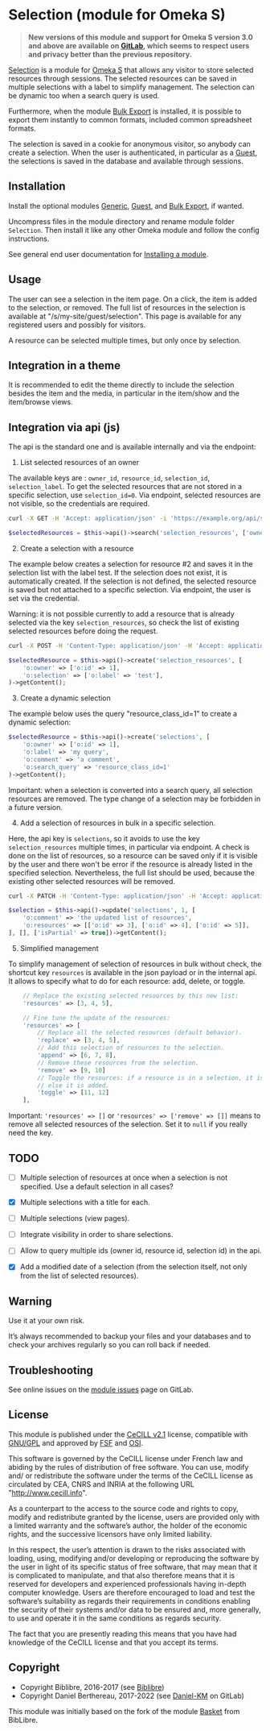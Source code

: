 Selection (module for Omeka S)
==============================

> __New versions of this module and support for Omeka S version 3.0 and above
> are available on [GitLab], which seems to respect users and privacy better
> than the previous repository.__

[Selection] is a module for [Omeka S] that allows any visitor to store selected
resources through sessions. The selected resources can be saved in multiple
selections with a label to simplify management. The selection can be dynamic too
when a search query is used.

Furthermore, when the module [Bulk Export] is installed, it is possible to
export them instantly to common formats, included common spreadsheet formats.

The selection is saved in a cookie for anonymous visitor, so anybody can create
a selection. When the user is authenticated, in particular as a [Guest], the
selections is saved in the database and available through sessions.


Installation
------------

Install the optional modules [Generic], [Guest], and [Bulk Export], if wanted.

Uncompress files in the module directory and rename module folder `Selection`.
Then install it like any other Omeka module and follow the config instructions.

See general end user documentation for [Installing a module].


Usage
-----

The user can see a selection in the item page. On a click, the item is added to
the selection, or removed. The full list of resources in the selection is
available at "/s/my-site/guest/selection". This page is available for any
registered users and possibly for visitors.

A resource can be selected multiple times, but only once by selection.


Integration in a theme
----------------------

It is recommended to edit the theme directly to include the selection besides
the item and the media, in particular in the item/show and the item/browse views.


Integration via api (js)
------------------------

The api is the standard one and is available internally and via the endpoint:

1. List selected resources of an owner

  The available keys are : `owner_id`, `resource_id`, `selection_id`, `selection_label`.
  To get the selected resources that are not stored in a specific selection, use
  `selection_id=0`. Via endpoint, selected resources are not visible, so the
  credentials are required.

```sh
curl -X GET -H 'Accept: application/json' -i 'https://example.org/api/selection_resources?key_identity=xxx&key_credential=yyy&&pretty_print=1'
```

```php
$selectedResources = $this->api()->search('selection_resources', ['owner_id' => 1])->getContent();
```

2. Create a selection with a resource

  The example below creates a selection for resource #2 and saves it in the
  selection list with the label test. If the selection does not exist, it is
  automatically created. If the selection is not defined, the selected resource
  is saved but not attached to a specific selection. Via endpoint, the user is
  set via the credential.

  Warning: it is not possible currently to add a resource that is already
  selected  via the key `selection_resources`, so check the list of existing
  selected resources before doing the request.

```sh
curl -X POST -H 'Content-Type: application/json' -H 'Accept: application/json' -i 'https://example.org/api/selection_resources?key_identity=xxx&key_credential=yyy&pretty_print=1' --data '{"o:resource":{"o:id":2},"o:selection":{"o:label":"test"}}'
```

```php
$selectedResource = $this->api()->create('selection_resources', [
    'o:owner' => ['o:id' => 1],
    'o:selection' => ['o:label' => 'test'],
)->getContent();
```

3. Create a dynamic selection

  The example below uses the query "resource_class_id=1" to create a dynamic
  selection:

```php
$selectedResource = $this->api()->create('selections', [
    'o:owner' => ['o:id' => 1],
    'o:label' => 'my query',
    'o:comment' => 'a comment',
    'o:search_query' => 'resource_class_id=1'
)->getContent();
```

  Important: when a selection is converted into a search query, all selection
  resources are removed. The type change of a selection may be forbidden in a
  future version.

4. Add a selection of resources in bulk in a specific selection.

  Here, the api key is `selections`, so it avoids to use the key `selection_resources`
  multiple times, in particular via endpoint. A check is done on the list of
  resources, so a resource can be saved only if it is visible by the user and
  there won't be error if the resource is already listed in the specified
  selection. Nevertheless, the full list should be used, because the existing
  other selected resources will be removed.

```sh
curl -X PATCH -H 'Content-Type: application/json' -H 'Accept: application/json' -i 'https://example.org/api/selections/1?key_identity=xxx&key_credential=yyy&pretty_print=1' --data '{"resources":[3,4,5]}'
```

```php
$selection = $this->api()->update('selections', 1, [
    'o:comment' => 'the updated list of resources',
    'o:resources' => [['o:id' => 3], ['o:id' => 4], ['o:id' => 5]],
], [], ['isPartial' => true])->getContent();
```

5. Simplified management

  To simplify management of selection of resources in bulk without check, the
  shortcut key `resources` is available in the json payload or in the internal
  api. It allows to specify what to do for each resource: add, delete, or toggle.

```php
    // Replace the existing selected resources by this new list:
    'resources' => [3, 4, 5],

    // Fine tune the update of the resources:
    'resources' => [
        // Replace all the selected resources (default behavior).
        'replace' => [3, 4, 5],
        // Add this selection of resources to the selection.
        'append' => [6, 7, 8],
        // Remove these resources from the selection.
        'remove' => [9, 10]
        // Toggle the resources: if a resource is in a selection, it is removed,
        // else it is added.
        'toggle' => [11, 12]
    ],
```

  Important: `'resources' => []` or `'resources' => ['remove' => []]` means to
  remove all selected resources of the selection. Set it to `null` if you really
  need the key.


TODO
----

- [ ] Multiple selection of resources at once when a selection is not specified. Use a default selection in all cases?
- [x] Multiple selections with a title for each.
- [ ] Multiple selections (view pages).
- [ ] Integrate visibility in order to share selections.
- [ ] Allow to query multiple ids (owner id, resource id, selection id) in the api.
- [x] Add a modified date of a selection (from the selection itself, not only from the list of selected resources).


Warning
-------

Use it at your own risk.

It’s always recommended to backup your files and your databases and to check
your archives regularly so you can roll back if needed.


Troubleshooting
---------------

See online issues on the [module issues] page on GitLab.


License
-------

This module is published under the [CeCILL v2.1] license, compatible with
[GNU/GPL] and approved by [FSF] and [OSI].

This software is governed by the CeCILL license under French law and abiding by
the rules of distribution of free software. You can use, modify and/ or
redistribute the software under the terms of the CeCILL license as circulated by
CEA, CNRS and INRIA at the following URL "http://www.cecill.info".

As a counterpart to the access to the source code and rights to copy, modify and
redistribute granted by the license, users are provided only with a limited
warranty and the software’s author, the holder of the economic rights, and the
successive licensors have only limited liability.

In this respect, the user’s attention is drawn to the risks associated with
loading, using, modifying and/or developing or reproducing the software by the
user in light of its specific status of free software, that may mean that it is
complicated to manipulate, and that also therefore means that it is reserved for
developers and experienced professionals having in-depth computer knowledge.
Users are therefore encouraged to load and test the software’s suitability as
regards their requirements in conditions enabling the security of their systems
and/or data to be ensured and, more generally, to use and operate it in the same
conditions as regards security.

The fact that you are presently reading this means that you have had knowledge
of the CeCILL license and that you accept its terms.


Copyright
---------

* Copyright Biblibre, 2016-2017 (see [Biblibre])
* Copyright Daniel Berthereau, 2017-2022 (see [Daniel-KM] on GitLab)

This module was initially based on the fork of the module [Basket] from BibLibre.


[Selection]: https://gitlab.com/Daniel-KM/Omeka-S-module-Selection
[Omeka S]: https://omeka.org/s
[Generic]: https://gitlab.com/Daniel-KM/Omeka-S-module-Generic
[Guest]: https://gitlab.com/Daniel-KM/Omeka-S-module-Guest
[Bulk Export]: https://gitlab.com/Daniel-KM/Omeka-S-module-BulkExport
[Installing a module]: http://dev.omeka.org/docs/s/user-manual/modules/#installing-modules
[module issues]: https://gitlab.com/Daniel-KM/Omeka-S-module-Selection/-/issues
[CeCILL v2.1]: https://www.cecill.info/licences/Licence_CeCILL_V2.1-en.html
[GNU/GPL]: https://www.gnu.org/licenses/gpl-3.0.html
[FSF]: https://www.fsf.org
[OSI]: http://opensource.org
[Basket]: https://github.com/BibLibre/Omeka-S-module-Basket
[Biblibre]: https://github.com/biblibre
[GitLab]: https://gitlab.com/Daniel-KM
[Daniel-KM]: https://gitlab.com/Daniel-KM "Daniel Berthereau"
